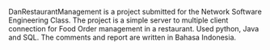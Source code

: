 DanRestaurantManagement is a project submitted for the Network Software Engineering Class. 
The project is a simple server to multiple client connection for Food Order management in a restaurant. Used
python, Java and SQL. The comments and report are written in Bahasa Indonesia.
